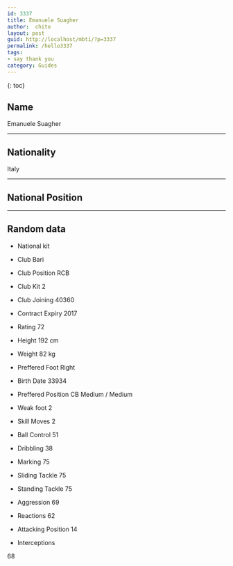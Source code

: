```yaml
---
id: 3337
title: Emanuele Suagher
author:  chito 
layout: post
guid: http://localhost/mbti/?p=3337
permalink: /hello3337
tags:
- say thank you
category: Guides
---
```



{: toc}


## Name  
Emanuele Suagher 

* * *

## Nationality  
Italy 

* * *

## National Position 

* * *

## Random data 

  * National kit 
  * Club 
Bari 

  * Club Position 
RCB 

  * Club Kit 
2 

  * Club Joining 
40360 

  * Contract Expiry 
2017 

  * Rating 
72 

  * Height 
192 cm 

  * Weight 
82 kg 

  * Preffered Foot 
Right 

  * Birth Date 
33934 

  * Preffered Position 
CB Medium / Medium 

  * Weak foot 
2 

  * Skill Moves 
2 

  * Ball Control 
51 

  * Dribbling 
38 

  * Marking 
75 

  * Sliding Tackle 
75 

  * Standing Tackle 
75 

  * Aggression 
69 

  * Reactions 
62 

  * Attacking Position 
14 

  * Interceptions 

68</ul>